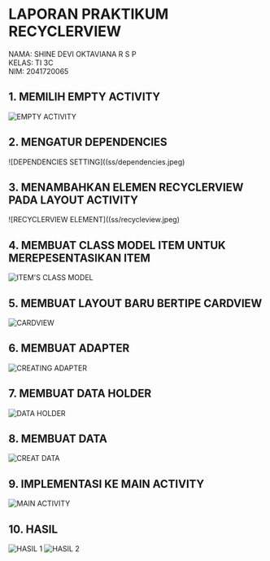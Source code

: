 # LAPORAN PRAKTIKUM RECYCLERVIEW
NAMA: SHINE DEVI OKTAVIANA R S P <BR>
KELAS: TI 3C <BR>
NIM: 2041720065
## 1. MEMILIH EMPTY ACTIVITY
![EMPTY ACTIVITY](ss/emptyact.jpeg)
## 2. MENGATUR DEPENDENCIES
![DEPENDENCIES SETTING]((ss/dependencies.jpeg)
## 3. MENAMBAHKAN ELEMEN RECYCLERVIEW PADA LAYOUT ACTIVITY
![RECYCLERVIEW ELEMENT]((ss/recycleview.jpeg)
## 4. MEMBUAT CLASS MODEL ITEM UNTUK MEREPESENTASIKAN ITEM
![ITEM'S CLASS MODEL](ss/classmodel.jpeg)
## 5. MEMBUAT LAYOUT BARU BERTIPE CARDVIEW
![CARDVIEW](ss/cardview.jpeg)
## 6. MEMBUAT ADAPTER
![CREATING ADAPTER](ss/adapter.jpeg)
## 7. MEMBUAT DATA HOLDER
![DATA HOLDER](ss/holder.jpeg)
## 8. MEMBUAT DATA
![CREAT DATA](ss/createdata.jpeg)
## 9. IMPLEMENTASI KE MAIN ACTIVITY
![MAIN ACTIVITY](ss/main.jpeg)
## 10. HASIL
![HASIL 1](ss/view1.jpeg)
![HASIL 2](ss/view2.jpeg)




